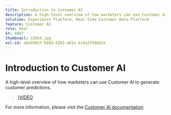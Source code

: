 ```yaml
---
title: Introduction to Customer AI
description: A high-level overview of how marketers can use Customer AI to generate customer predictions.
solution: Experience Platform, Real-time Customer Data Platform
feature: Customer AI
role: User
kt: 4807
thumbnail: 32664.jpg
exl-id: a6a9302f-b9dd-4201-a81e-5c8a2f58b82d
---
```

# Introduction to Customer AI

A high-level overview of how marketers can use Customer AI to generate customer predictions.

>[!VIDEO](https://video.tv.adobe.com/v/32664?quality=12&learn=on)

For  more information, please visit the [Customer AI documentation](https://experienceleague.adobe.com/docs/experience-platform/intelligent-services/customer-ai/overview.html)
